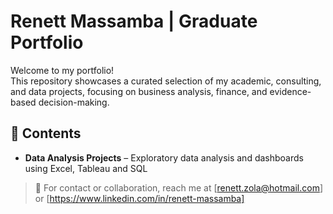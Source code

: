 # Renett Massamba | Graduate Portfolio

Welcome to my portfolio!  
This repository showcases a curated selection of my academic, consulting, and data projects, focusing on business analysis, finance, and evidence-based decision-making.

## 📂 Contents

- **Data Analysis Projects** – Exploratory data analysis and dashboards using Excel, Tableau and SQL  

> 📧 For contact or collaboration, reach me at [renett.zola@hotmail.com] or [https://www.linkedin.com/in/renett-massamba]
